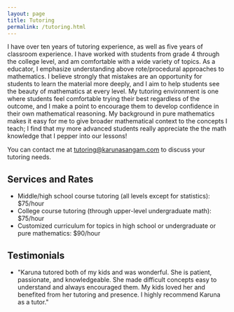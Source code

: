 ```yaml
---
layout: page
title: Tutoring
permalink: /tutoring.html
---
```


I have over ten years of tutoring experience, as well as five years of classroom experience. I have worked with students from grade 4 through the college level, and am comfortable with a wide variety of topics. As a educator, I emphasize understanding above rote/procedural approaches to mathematics. I believe strongly that mistakes are an opportunity for students to learn the material more deeply, and I aim to help students see the beauty of mathematics at every level. My tutoring environment is one where students feel comfortable trying their best regardless of the outcome, and I make a point to encourage them to develop confidence in their own mathematical reasoning. My background in pure mathematics makes it easy for me to give broader mathematical context to the concepts I teach; I find that my more advanced students really appreciate the the math knowledge that I pepper into our lessons!

You can contact me at [tutoring@karunasangam.com](mailto:tutoring@karunasangam.com) to discuss your tutoring needs.

## Services and Rates
<ul>
	<li>
		Middle/high school course tutoring (all levels except for statistics): $75/hour
	</li>
	<li>
		College course tutoring (through upper-level undergraduate math): $75/hour
	</li>
	<li>
		Customized curriculum for topics in high school or undergraduate or pure mathematics: $90/hour
	</li>
</ul>


## Testimonials
<ul>
	<li>
		"Karuna tutored both of my kids and was wonderful. She is patient, passionate, and knowledgeable. She made difficult concepts easy to understand and always encouraged them. My kids loved her and benefited from her tutoring and presence. I highly recommend Karuna as a tutor."
	</li>
</ul>
